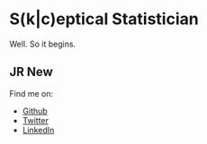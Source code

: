# S(k|c)eptical Statistician

Well. So it begins.

## JR New

Find me on:
- [Github](https://github.com/jrnew)
- [Twitter](https://twitter.com/jrnewww)
- [LinkedIn](https://www.linkedin.com/in/jrnew)

